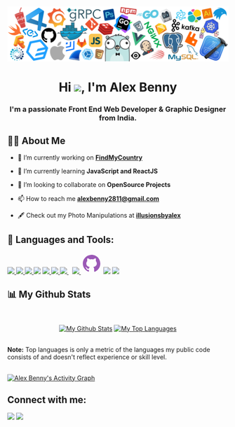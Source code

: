 <!-- <a href="#"><img width="100%" height="auto" src="https://i.imgur.com/iXuL1HG.png" height="175px"/></a> -->

![header-image](.//header_white_.png)

<h1 align="center">Hi <img src="https://raw.githubusercontent.com/MartinHeinz/MartinHeinz/master/wave.gif" width="30px">, I'm Alex Benny</h1>
<h3 align="center">I'm a passionate Front End Web Developer & Graphic Designer from India.</h3>

## 🙋‍♂️ About Me
<!-- 
- 🔭 I’m currently working on **[Wordle Clone](https://alexbennycodes.github.io/wordle-clone/)**
 -->
- 🔭 I’m currently working on **[FindMyCountry](https://alexbennycodes.github.io/find-my-country/)**

- 🌱 I’m currently learning **JavaScript and ReactJS**

- 👯 I’m looking to collaborate on **OpenSource Projects**

- 📫 How to reach me **alexbenny2811@gmail.com**

- 🖋️ Check out my Photo Manipulations at **[illusionsbyalex](https://www.instagram.com/illusionsbyalex/)**

## 🚀 Languages and Tools:

<p align="left"> 
    <!-- <a href="https://reactjs.org/" target="_blank"> <img src="https://img.icons8.com/color/48/000000/react-native.png"/> </a> --> 
    <a href="https://developer.mozilla.org/en-US/docs/Web/JavaScript" target="_blank"> <img src="https://img.icons8.com/color/48/000000/javascript.png"/> </a> 
    <a href="https://www.w3.org/html/" target="_blank"> <img src="https://img.icons8.com/color/48/000000/html-5.png"/> </a> 
    <a href="https://www.w3schools.com/css/" target="_blank"> <img src="https://img.icons8.com/color/48/000000/css3.png"/> </a> 
    <a href="https://sass-lang.com/" target="_blank"><img src="https://img.icons8.com/color/48/000000/sass.png"/></a>
    <a href="https://getbootstrap.com" target="_blank"> <img src="https://img.icons8.com/color/48/000000/bootstrap.png"/> </a> 
    <a href="https://www.java.com" target="_blank"> <img src="https://img.icons8.com/color/48/000000/java-coffee-cup-logo.png"/> </a>
    <a style="padding-right:8px;" href="https://www.mysql.com/" target="_blank"> <img src="https://img.icons8.com/fluent/50/000000/mysql-logo.png"/> </a>
    <a href="https://git-scm.com/" target="_blank"> <img src="https://img.icons8.com/color/48/000000/git.png"/> </a> 
    <a href="https://github.com/" target="_blank"><svg xmlns="http://www.w3.org/2000/svg" x="0px" y="0px"
width="48" height="48"
viewBox="0 0 172 172"
style=" fill:#000000;"><g fill="none" fill-rule="nonzero" stroke="none" stroke-width="1" stroke-linecap="butt" stroke-linejoin="miter" stroke-miterlimit="10" stroke-dasharray="" stroke-dashoffset="0" font-family="none" font-weight="none" font-size="none" text-anchor="none" style="mix-blend-mode: normal"><path d="M0,172v-172h172v172z" fill="none"></path><g fill="#9b59b6"><path d="M78.11667,15.05c-32.96667,3.58333 -59.48333,30.1 -63.06667,62.35c-3.58333,33.68333 15.76667,63.78333 45.15,75.25c2.15,0.71667 4.3,-0.71667 4.3,-3.58333v-11.46667c0,0 -2.86667,0.71667 -6.45,0.71667c-10.03333,0 -14.33333,-8.6 -15.05,-13.61667c-0.71667,-2.86667 -2.15,-5.01667 -4.3,-7.16667c-2.15,-0.71667 -2.86667,-0.71667 -2.86667,-1.43333c0,-1.43333 2.15,-1.43333 2.86667,-1.43333c4.3,0 7.88333,5.01667 9.31667,7.16667c3.58333,5.73333 7.88333,7.16667 10.03333,7.16667c2.86667,0 5.01667,-0.71667 6.45,-1.43333c0.71667,-5.01667 2.86667,-10.03333 7.16667,-12.9c-16.48333,-3.58333 -28.66667,-12.9 -28.66667,-28.66667c0,-7.88333 3.58333,-15.76667 8.6,-21.5c-0.71667,-1.43333 -1.43333,-5.01667 -1.43333,-10.03333c0,-2.86667 0,-7.16667 2.15,-11.46667c0,0 10.03333,0 20.06667,9.31667c3.58333,-1.43333 8.6,-2.15 13.61667,-2.15c5.01667,0 10.03333,0.71667 14.33333,2.15c9.31667,-9.31667 20.06667,-9.31667 20.06667,-9.31667c1.43333,4.3 1.43333,8.6 1.43333,11.46667c0,5.73333 -0.71667,8.6 -1.43333,10.03333c5.01667,5.73333 8.6,12.9 8.6,21.5c0,15.76667 -12.18333,25.08333 -28.66667,28.66667c4.3,3.58333 7.16667,10.03333 7.16667,16.48333v18.63333c0,2.15 2.15,4.3 5.01667,3.58333c26.51667,-10.75 45.15,-36.55 45.15,-66.65c0,-43 -36.55,-76.68333 -79.55,-71.66667z"></path></g></g></svg></a>
   <a href="https://www.adobe.com/in/products/photoshop.html" target="_blank"> <img src="https://img.icons8.com/fluency/48/000000/adobe-photoshop.png"/></a>
   <a href="https://www.adobe.com/in/products/illustrator.html" target="_blank">
   <img src="https://img.icons8.com/color/48/000000/adobe-illustrator--v1.png"/></a>

<!-- [![React Badge](https://img.shields.io/badge/-React-61DBFB?style=for-the-badge&labelColor=black&logo=react&logoColor=61DBFB)](#)  [![Javascript Badge](https://img.shields.io/badge/-Javascript-F0DB4F?style=for-the-badge&labelColor=black&logo=javascript&logoColor=F0DB4F)](#) [![Typescript Badge](https://img.shields.io/badge/-Typescript-007acc?style=for-the-badge&labelColor=black&logo=typescript&logoColor=007acc)](#) [![Nodejs Badge](https://img.shields.io/badge/-Nodejs-3C873A?style=for-the-badge&labelColor=black&logo=node.js&logoColor=3C873A)](#) [![GraphQL Badge](https://img.shields.io/badge/-GraphQl-e535ab?style=for-the-badge&labelColor=black&logo=node.js&logoColor=e535ab)](#) -->
<br/>

<!-- <p align="center">
    <a href="https://github.com/alexbennycodes/github-readme-streak-stats">
        <img title="🔥 Get streak stats for your profile at git.io/streak-stats" alt="Alex Benny's streak" src="https://github-readme-streak-stats.herokuapp.com/?user=alexbennycodes&theme=black-ice&hide_border=true&stroke=0000&background=060A0CD0"/>
    </a>
</p> -->

## 📊 My Github Stats

  <br/>
<!--     <a href="https://github.com/alexbennycodes/github-readme-stats"><img alt="Alex Benny's Github Stats" src="https://github-readme-stats.vercel.app/api?username=alexbennycodes&show_icons=true&count_private=true&theme=react&hide_border=true&bg_color=0D1117" /></a>
  <a href="https://github.com/alexbennycodes/github-readme-stats"><img alt="Alex Benny's Top Languages" src="https://github-readme-stats.vercel.app/api/top-langs/?username=alexbennycodes&langs_count=8&count_private=true&layout=compact&theme=react&hide_border=true&bg_color=0D1117" /></a> -->
    <p align = "center">
<a href="https://github.com/alexbennycodes"><img alt="My Github Stats" src="https://github-readme-stats.vercel.app/api?username=alexbennycodes&show_icons=true&hide=stars&theme=radical"></a>
<a href="https://github.com/alexbennycodes"><img alt="My Top Languages" src="https://github-readme-stats.vercel.app/api/top-langs/?username=alexbennycodes&layout=compact&theme=radical&card_width=250"></a>
</p>
  <br/>
  <b>Note:</b> Top languages is only a metric of the languages my public code consists of and doesn't reflect experience or skill level.

<br/>
<br/>

<a href="https://github.com/alexbennycodes/github-readme-activity-graph"><img alt="Alex Benny's Activity Graph" src="https://activity-graph.herokuapp.com/graph?username=alexbennycodes&bg_color=0D1117&color=5BCDEC&line=5BCDEC&point=FFFFFF&hide_border=true" /></a>

## Connect with me:

<p align="left">

<a href = "https://www.linkedin.com/in/alex-benny-270182197/"><img src="https://img.icons8.com/fluent/48/000000/linkedin.png"/></a>
<a href = "https://twitter.com/alexbennytwts"><img src="https://img.icons8.com/fluent/48/000000/twitter.png"/></a>

</p>
